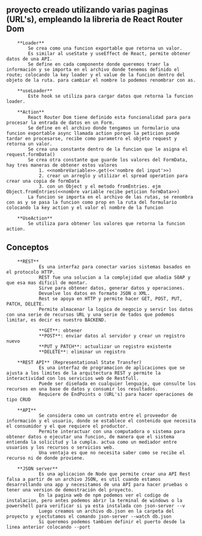 ## proyecto creado utilizando varias paginas (URL's), empleando la libreria de React Router Dom

        **Loader** 
            Se crea como una funcion exportable que retorna un valor. 
            Es similar al useState y useEffect de React, permite obtener datos de una API. 
            Se define en cada componente donde queremos traer la información y se importa en el archivo donde tenemos definido el route; colocando la key loader y el value de la funcion dentro del objeto de la ruta. para cambiar el nombre lo podemos renombrar con as.

        **useLoader**
            Este hook se utiliza para cargar datos que retorna la funcion loader.  

        **Action**
            React Router Dom tiene definido esta funcionalidad para para procesar la entrada de datos en un Form.
            Se define en el archivo donde tengamos un formulario una funcion exportable async llamada action porque la peticion puede tardar en procesarse, recibe como parametro el objeto request y retorna un valor.
            Se crea una constante dentro de la funcion que le asigna el request.formData()
            Se crea otra constante que guarde los valores del FormData, hay tres maneras de obtener estos valores
                1. <<nombreVariable>>.get(<<'nombre del input'>>)
                2. crear un arreglo y utilizar el spread operation para crear una copia de formData
                3. con un Object y el metodo fromEntries. ejm Object.fromEntries(<<nombre variable recibe peticion formData>>)
            La funcion se importa en el archivo de las rutas, se renombra con as y se pasa la funcion como prop en la ruta del formulario colocando la key action y el valor el nombre de la funcion
    
        **UseAction**
            Se utiliza para obtener los valores que retorna la funcion action.


## Conceptos

        **REST**
                Es una interfaz para conectar varios sistemas basados en el protocolo HTTP.
                REST fue una solucion a la complejidad que añadia SOAP y que esa mas dificil de montar.
                Sirve para obtener datos, generar datos y operaciones.
                Devuelve los datos en formato JSON o XML.
                Rest se apoya en HTTP y permite hacer GET, POST, PUT, PATCH, DELETE.
                Permite almacenar la logica de negocio y servir los datos con una serie de recursos URL y una serie de tados que podemos limitar, es decir es nuestro BACKEND.

                **GET**: obtener
                **POST**: enviar datos al servidor y crear un registro nuevo
                **PUT y PATCH**: actualizar un registro existente
                **DELETE**: eliminar un registro
        
        **REST API** (Representational State Transfer)
                Es una interfaz de programacion de aplicaciones que se ajusta a los limites de la arquitectura REST y permite la interactividad con los servicios web de Restfull.
                Puede ser diseñada en cualquier lenguaje, que consulte los recursos en una base de datos y consumir los resultados.
                Requiere de EndPoints o (URL's) para hacer operaciones de tipo CRUD
        
        **API** 
                Se considera como un contrato entre el proveedor de información y el usuario, donde se establece el contenido que necesita el consumidor y el que requiere el productor.
                Permite interactuar con una computadora o sistema para obtener datos o ejecutar una funcion, de manera que el sistema entienda la solicitud y la cumpla. actua como un mediador entre usuarios y los recursos o servicios web.
                Una ventaja es que no necesita saber como se recibe el recurso ni de donde proviene.
        
        **JSON server**
                Es una aplicacion de Node que permite crear una API Rest falsa a partir de un archivo JSON, es util cuando estamos desarrollando una app y necesitamos de una API para hacer pruebas o tener una version de demostración del proyecto.
                En la pagina web de npm podemos ver el codigo de instalacion, pero antes podemos abrir la terminal de windows o la powershell para verificar si ya esta instalada con json-server --v
                Luego creamos un archivo db.json en la carpeta del proyecto y ejectutamos el comando json-server --watch db.json
                Si queremos podemos tambien definir el puerto desde la linea anterior colocando --port
                 



